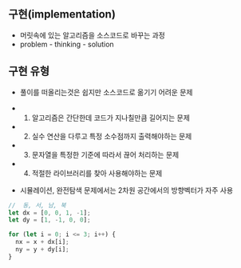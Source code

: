 ## 구현(implementation)

- 머릿속에 있는 알고리즘을 소스코드로 바꾸는 과정
- problem - thinking - solution

## 구현 유형

- 풀이를 떠올리는것은 쉽지만 소스코드로 옮기기 어려운 문제
- 1. 알고리즘은 간단한데 코드가 지나칠만큼 길어지는 문제
- 2. 실수 연산을 다루고 특정 소수점까지 출력해야하는 문제
- 3. 문자열을 특정한 기준에 따라서 끊어 처리하는 문제
- 4. 적절한 라이브러리를 찾아 사용해야하는 문제

- 시뮬레이션, 완전탐색 문제에서는 2차원 공간에서의 방향벡터가 자주 사용

```js
//  동, 서, 남, 북
let dx = [0, 0, 1, -1];
let dy = [1, -1, 0, 0];

for (let i = 0; i <= 3; i++) {
  nx = x + dx[i];
  ny = y + dy[i];
}
```
